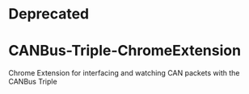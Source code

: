 # Deprecated

CANBus-Triple-ChromeExtension
=============================

Chrome Extension for interfacing and watching CAN packets with the CANBus Triple
